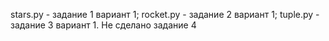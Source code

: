stars.py - задание 1 вариант 1; 
rocket.py - задание 2 вариант 1;
tuple.py - задание 3 вариант 1.
Не сделано задание 4
